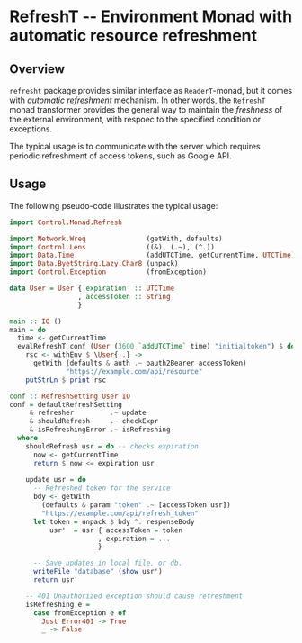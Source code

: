 RefreshT -- Environment Monad with automatic resource refreshment
==================================================================

Overview
--------
`refresht` package provides similar interface as `ReaderT`-monad,
but it comes with *automatic refreshment* mechanism.
In other words, the `RefreshT` monad transformer provides the
general way to maintain the *freshness* of the external environment,
with respoec to the specified condition or exceptions.

The typical usage is to communicate with the server which requires
periodic refreshment of access tokens, such as Google API.

Usage
-----
The following pseudo-code illustrates the typical usage:

```haskell
import Control.Monad.Refresh

import Network.Wreq               (getWith, defaults)
import Control.Lens               ((&), (.~), (^.))
import Data.Time                  (addUTCTime, getCurrentTime, UTCTime)
import Data.ByetString.Lazy.Char8 (unpack)
import Control.Exception          (fromException)

data User = User { expiration  :: UTCTime
                 , accessToken :: String
                 }

main :: IO ()
main = do
  time <- getCurrentTime
  evalRefreshT conf (User (3600 `addUTCTime` time) "initialtoken") $ do
    rsc <- withEnv $ \User{..} ->
      getWith (defaults & auth .~ oauth2Bearer accessToken)
              "https://example.com/api/resource"
    putStrLn $ print rsc

conf :: RefreshSetting User IO
conf = defaultRefreshSetting
     & refresher         .~ update
     & shouldRefresh     .~ checkExpr
     & isRefreshingError .~ isRefreshing
  where
    shouldRefresh usr = do -- checks expiration
      now <- getCurrentTime
      return $ now <= expiration usr
          
    update usr = do
      -- Refreshed token for the service
      bdy <- getWith
        (defaults & param "token" .~ [accessToken usr])
        "https://example.com/api/refresh_token"
      let token = unpack $ bdy ^. responseBody
          usr'  = usr { accessToken = token
                      , expiration = ...
                      }

      -- Save updates in local file, or db.
      writeFile "database" (show usr')
      return usr'

    -- 401 Unauthorized exception should cause refreshment
    isRefreshing e =
      case fromException e of
        Just Error401 -> True
        _ -> False
```
